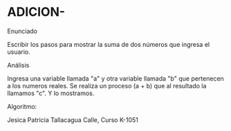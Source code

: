 # ADICION-

Enunciado

Escribir los pasos para mostrar la suma de dos números que ingresa el usuario.

Análisis

Ingresa una variable llamada "a" y otra variable llamada "b" que pertenecen a los numeros reales. Se realiza un proceso (a + b) que al resultado la llamamos "c". Y lo mostramos.

Algoritmo: 




Jesica Patricia Tallacagua Calle, Curso K-1051
